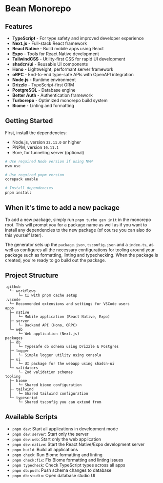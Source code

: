 # Bean Monorepo



## Features

- **TypeScript** - For type safety and improved developer experience
- **Next.js** - Full-stack React framework
- **React Native** - Build mobile apps using React
- **Expo** - Tools for React Native development
- **TailwindCSS** - Utility-first CSS for rapid UI development
- **shadcn/ui** - Reusable UI components
- **Hono** - Lightweight, performant server framework
- **oRPC** - End-to-end type-safe APIs with OpenAPI integration
- **Node.js** - Runtime environment
- **Drizzle** - TypeScript-first ORM
- **PostgreSQL** - Database engine
- **Better Auth** - Authentication framework
- **Turborepo** - Optimized monorepo build system
- **Biome** - Linting and formatting



## Getting Started

First, install the dependencies:

- Node.js, version `22.11.0` or higher
- PNPM, version `10.11.1`
- Bore, for tunneling server (optional)

```bash
# Use required Node version if using NVM
nvm use

# Use required pnpm version
corepack enable

# Install dependencies
pnpm install
```

## When it's time to add a new package

To add a new package, simply run `pnpm turbo gen init` in the monorepo root. This will prompt you for a package name as well as if you want to install any dependencies to the new package (of course you can also do this yourself later).

The generator sets up the `package.json`, `tsconfig.json` and a `index.ts`, as well as configures all the necessary configurations for tooling around your package such as formatting, linting and typechecking. When the package is created, you're ready to go build out the package.

## Project Structure

```
.github
  └─ workflows
      └─ CI with pnpm cache setup
.vscode
  └─ Recommended extensions and settings for VSCode users
apps
  ├─ native
  │   └─ Mobile application (React Native, Expo)
  ├─ server
  │   └─ Backend API (Hono, ORPC)
  └─ web
      └─ Web application (Next.js)
packages
  ├─ db
  │   └─ Typesafe db schema using Drizzle & Postgres
  ├─ logger
  │   └─ Simple logger utility using consola
  ├─ ui
  │   └─ UI package for the webapp using shadcn-ui
  └─ validators
      └─ Zod validation schemas
tooling
  ├─ biome
  │   └─ Shared biome configuration
  ├─ tailwind
  │   └─ Shared tailwind configuration
  └─ typescript
      └─ Shared tsconfig you can extend from
```

## Available Scripts

- `pnpm dev`: Start all applications in development mode
- `pnpm dev:server`: Start only the server
- `pnpm dev:web`: Start only the web application
- `pnpm dev:native`: Start the React Native/Expo development server
- `pnpm build`: Build all applications
- `pnpm check`: Run Biome formatting and linting
- `pnpm check:fix`: Fix Biome formatting and linting issues
- `pnpm typecheck`: Check TypeScript types across all apps
- `pnpm db:push`: Push schema changes to database
- `pnpm db:studio`: Open database studio UI
